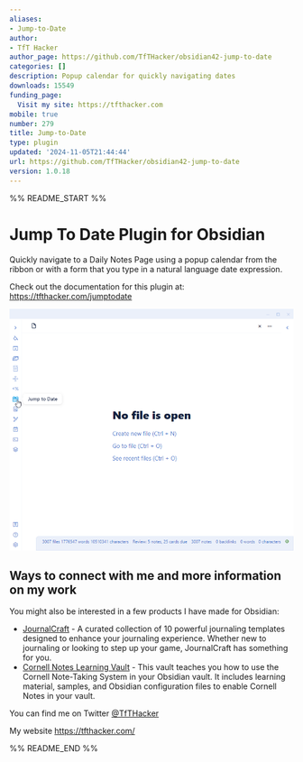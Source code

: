 ```yaml
---
aliases:
- Jump-to-Date
author:
- TfT Hacker
author_page: https://github.com/TfTHacker/obsidian42-jump-to-date
categories: []
description: Popup calendar for quickly navigating dates
downloads: 15549
funding_page:
  Visit my site: https://tfthacker.com
mobile: true
number: 279
title: Jump-to-Date
type: plugin
updated: '2024-11-05T21:44:44'
url: https://github.com/TfTHacker/obsidian42-jump-to-date
version: 1.0.18
---
```


%% README_START %%

# Jump To Date Plugin for Obsidian

Quickly navigate to a Daily Notes Page using a popup calendar from the ribbon or with a form that you type in a natural language date expression.

Check out the documentation for this plugin at: https://tfthacker.com/jumptodate

![Feature Preview](https://raw.githubusercontent.com/TfTHacker/obsidian42-jump-to-date/HEAD/FeaturePreview-ribbon.gif)

## Ways to connect with me and more information on my work

You might also be interested in a few products I have made for Obsidian:

- [JournalCraft](https://tfthacker.com/jco) - A curated collection of 10 powerful journaling templates designed to enhance your journaling experience. Whether new to journaling or looking to step up your game, JournalCraft has something for you.
- [Cornell Notes Learning Vault](https://tfthacker.com/cornell-notes) - This vault teaches you how to use the Cornell Note-Taking System in your Obsidian vault. It includes learning material, samples, and Obsidian configuration files to enable Cornell Notes in your vault.

You can find me on Twitter [@TfTHacker](https://twitter.com/TfTHacker)

My website https://tfthacker.com/


%% README_END %%